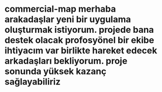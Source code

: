 # commercial-map merhaba  arakadaşlar  yeni bir uygulama  oluşturmak  istiyorum. projede bana destek olacak profosyönel bir ekibe ihtiyacım var birlikte hareket edecek arkadaşları bekliyorum. proje sonunda yüksek kazanç sağlayabiliriz 
